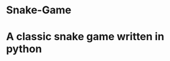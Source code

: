 # Snake-Game
# A classic snake game written in python
                                                                                                                                        
